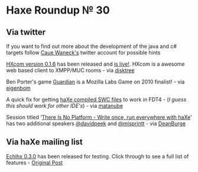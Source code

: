 [_template]: roundup.html
# Haxe Roundup № 30

## Via twitter
If you want to find out more about the development of the java and c# targets follow [Caue Waneck's][link 1] twitter account for possible hints

[HXcom version 0.1.6][link 2] has been released and [is live!][link 3]. HXcom is a awesome web based client to XMPP/MUC rooms - via [disktree][link 4]

Ben Porter's game [Guardian][link 5] is a Mozilla Labs Game on 2010 finalist! - via [eigenbom][link 6]

A quick fix for getting [haXe compiled SWC files][link 7] to work in FDT4 - (*I guess this should work for other IDE's*) - via [matanube][link 8]

Session titled ‘[There Is No Platform - Write once, run everywhere with haXe][link 9]' has two additional speakers [@davidpeek][link 10] and [@misprintt][link 11] - via [DeanBurge][link 12]

## Via haXe mailing list
[Echihx 0.3.0][link 13] has been released for testing. Click through to see a full list of features - [Original Post][link 14]

[link 1]: http://www.twitter.com/cwaneck "@cwaneck"
[link 2]: https://github.com/tong/hxcom "HXcom - github"
[link 3]: http://jabber.spektral.at/chat/ "hxcom live demo - spektral.at"
[link 4]: http://www.twitter.com/disktree "@disktree"
[link 5]: http://labs.bp.io/guardian/ "Guardian - Mozilla Labs Game on 2010 Finalist"
[link 6]: http://www.twitter.com/eigenbom "@eigenbom"
[link 7]: http://doesflash.com/2011/01/haxe-compiled-swc-not-working-fdt/ "Quick fix for parsing haXe compiled SWC files in FDT4 - doesflash.com"
[link 8]: http://www.twitter.com/matanube "@matanube"
[link 9]: http://www.webdu.com.au/session/there-is-no-platform-write-once-run-everywhere-with-haxe "WebDu Session 'There Is No Platform - Write once, run everywhere with haXe' "
[link 10]: http://www.twitter.com/davidpeek "@davidpeek"
[link 11]: http://www.twitter.com/misprintt "@misprintt"
[link 12]: http://www.twitter.com/DeanBurge "@DeanBurge"
[link 13]: http://www.eclihx.org/ "echihx IDE"
[link 14]: http://haxe.1354130.n2.nabble.com/Eclihx-IDE-release-td5949549.html "Echihx 0.3.0 IDE release - haXe Mailing List"


